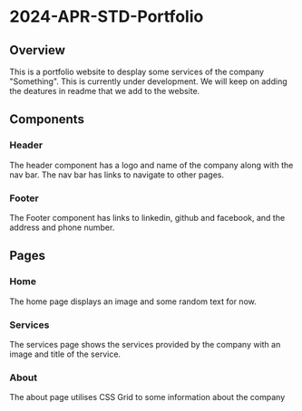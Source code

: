 # 2024-APR-STD-Portfolio

## Overview
This is a portfolio website to desplay some services of the company "Something". This is currently under development. We will keep on adding the deatures in readme that we add to the website.

## Components

### Header
The header component has a logo and name of the company along with the nav bar. The nav bar has links to navigate to other pages. 

### Footer
The Footer component has links to linkedin, github and facebook, and the address and phone number.

## Pages

### Home
The home page displays an image and some random text for now.

### Services
The services page shows the services provided by the company with an image and title of the service.

### About 
The about page utilises CSS Grid to some information about the company 

